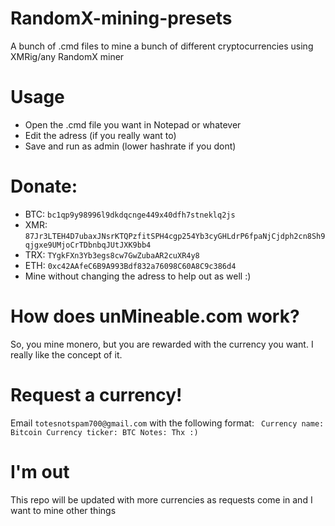 # RandomX-mining-presets
A bunch of .cmd files to mine a bunch of different cryptocurrencies using XMRig/any RandomX miner
# Usage
 - Open the .cmd file you want in Notepad or whatever
 - Edit the adress (if you really want to)
 - Save and run as admin (lower hashrate if you dont)
# Donate:
 - BTC: `bc1qp9y98996l9dkdqcnge449x40dfh7stneklq2js`
 - XMR: `87Jr3LTEH4D7ubaxJNsrKTQPzfitSPH4cgp254Yb3cyGHLdrP6fpaNjCjdph2cn8Sh9qjgxe9UMjoCrTDbnbqJUtJXK9bb4`
 - TRX: `TYgkFXn3Yb3egs8cw7GwZubaAR2cuXR4y8`
 - ETH: `0xc42AAfeC6B9A993Bdf832a76098C60A8C9c386d4`
 - Mine without changing the adress to help out as well :)
# How does unMineable.com work?
So, you mine monero, but you are rewarded with the currency you want. I really like the concept of it.
# Request a currency!
Email `totesnotspam700@gmail.com` with the following format: `
Currency name: Bitcoin
Currency ticker: BTC
Notes: Thx :)`
# I'm out
This repo will be updated with more currencies as requests come in and I want to mine other things
